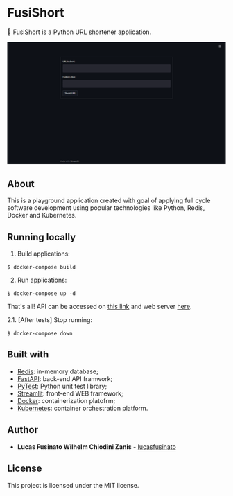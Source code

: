 # FusiShort

🔗 FusiShort is a Python URL shortener application.

![Funcionamento da aplicação](./docs/example.gif)

## About

This is a playground application created with goal of applying full cycle software development using popular technologies like Python, Redis, Docker and Kubernetes.

## Running locally

1. Build applications:

```
$ docker-compose build
```

2. Run applications:

```
$ docker-compose up -d
```

That's all! API can be accessed on [this link](http://localhost:8000/docs) and web server [here](http://localhost:8501).

2.1. [After tests] Stop running:

```
$ docker-compose down
```

## Built with

- [Redis](https://redis.io/): in-memory database;
- [FastAPI](https://fastapi.tiangolo.com/): back-end API framwork;
- [PyTest](https://docs.pytest.org/en/7.0.x/): Python unit test library;
- [Streamlit](https://streamlit.io/): front-end WEB framework;
- [Docker](https://www.docker.com/): containerization platofrm;
- [Kubernetes](https://kubernetes.io/pt-br/): container orchestration platform.

## Author

- **Lucas Fusinato Wilhelm Chiodini Zanis** - [lucasfusinato](https://github.com/lucasfusinato)

## License

This project is licensed under the MIT license.